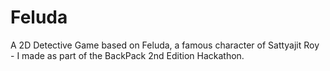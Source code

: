 # Feluda



A 2D Detective Game based on Feluda, a famous character of Sattyajit Roy - I made as part of the BackPack 2nd Edition Hackathon.
